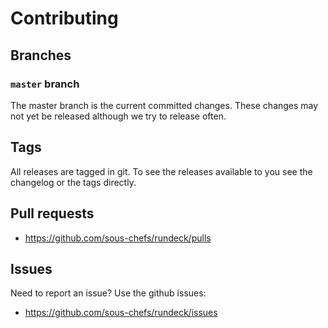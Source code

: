 # Contributing

## Branches

### `master` branch

The master branch is the current committed changes. These changes may not yet be released although we try to release often.

## Tags

All releases are tagged in git. To see the releases available to you see the changelog or the tags directly.

## Pull requests

- <https://github.com/sous-chefs/rundeck/pulls>

## Issues

Need to report an issue? Use the github issues:

- <https://github.com/sous-chefs/rundeck/issues>
